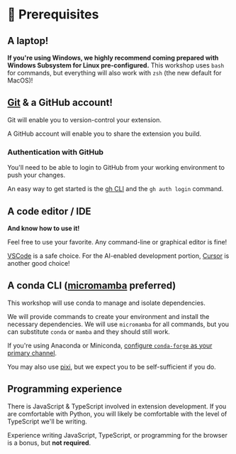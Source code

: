 # 🚦 Prerequisites

## A laptop!

**If you're using Windows, we highly recommend coming prepared with Windows Subsystem for
Linux pre-configured.**
This workshop uses `bash` for commands, but everything will also work with `zsh` (the
new default for MacOS)!


## [Git](https://git-scm.com/downloads) & a GitHub account!

Git will enable you to version-control your extension.

A GitHub account will enable you to share the extension you build.


### Authentication with GitHub

You'll need to be able to login to GitHub from your working environment to push your
changes.

An easy way to get started is the [gh CLI](https://github.com/cli/cli#installation) and
the `gh auth login` command.


## A code editor / IDE

**And know how to use it!**

Feel free to use your favorite.
Any command-line or graphical editor is fine!

[VSCode](https://code.visualstudio.com/) is a safe choice.
For the AI-enabled development portion, [Cursor](https://cursor.com/) is another good
choice!


## A conda CLI ([micromamba](https://mamba.readthedocs.io/en/latest/installation/micromamba-installation.html) preferred)

This workshop will use conda to manage and isolate dependencies.

We will provide commands to create your environment and install the necessary
dependencies.
We will use `micromamba` for all commands, but you can substitute `conda` or `mamba` and
they should still work.

If you're using Anaconda or Miniconda,
[configure `conda-forge` as your primary channel](https://conda-forge.org/docs/user/transitioning_from_defaults/).

You may also use [pixi](https://pixi.sh/latest/), but we expect you to be
self-sufficient if you do.


## Programming experience

There is JavaScript & TypeScript involved in extension development.
If you are comfortable with Python, you will likely be comfortable with the level of
TypeScript we'll be writing.

Experience writing JavaScript, TypeScript, or programming for the browser is a bonus,
but **not required**.
